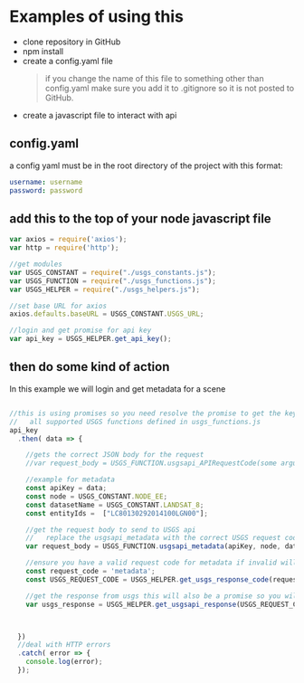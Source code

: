 # Examples of using this
* clone repository in GitHub
* npm install
* create a config.yaml file
  >if you change the name of this file to something other than config.yaml make sure you add it to .gitignore so it is not posted to GitHub.
* create a javascript file to interact with api



## config.yaml
a config yaml must be in the root directory of the project with this format:
```YAML
username: username
password: password
```

## add this to the top of your node javascript file
```javascript
var axios = require('axios');
var http = require('http');

//get modules
var USGS_CONSTANT = require("./usgs_constants.js");
var USGS_FUNCTION = require("./usgs_functions.js");
var USGS_HELPER = require("./usgs_helpers.js");

//set base URL for axios
axios.defaults.baseURL = USGS_CONSTANT.USGS_URL;

//login and get promise for api key
var api_key = USGS_HELPER.get_api_key();
```


## then do some kind of action
In this example we will login and get metadata for a scene
```javascript

//this is using promises so you need resolve the promise to get the key which is in the "data" object in this example.
//   all supported USGS functions defined in usgs_functions.js
api_key
  .then( data => {

    //gets the correct JSON body for the request
    //var request_body = USGS_FUNCTION.usgsapi_APIRequestCode(some arguments);

    //example for metadata
    const apiKey = data;
    const node = USGS_CONSTANT.NODE_EE;
    const datasetName = USGS_CONSTANT.LANDSAT_8;
    const entityIds =  ["LC80130292014100LGN00"];

    //get the request body to send to USGS api
    //   replace the usgsapi_metadata with the correct USGS request codes  in format usgsapi_requestcode all availabe are in the USGS_FUNCTIONs.js module check the api for required arguments
    var request_body = USGS_FUNCTION.usgsapi_metadata(apiKey, node, datasetName, entityIds);

    //ensure you have a valid request code for metadata if invalid will error out
    const request_code = 'metadata';
    const USGS_REQUEST_CODE = USGS_HELPER.get_usgs_response_code(request_code);

    //get the response from usgs this will also be a promise so you will have to deal with a promise to get data but the function will create an error when the response data has an error code from the USGS api.
    var usgs_response = USGS_HELPER.get_usgsapi_response(USGS_REQUEST_CODE, request_body);



  })
  //deal with HTTP errors
  .catch( error => {
    console.log(error);
  });
```

